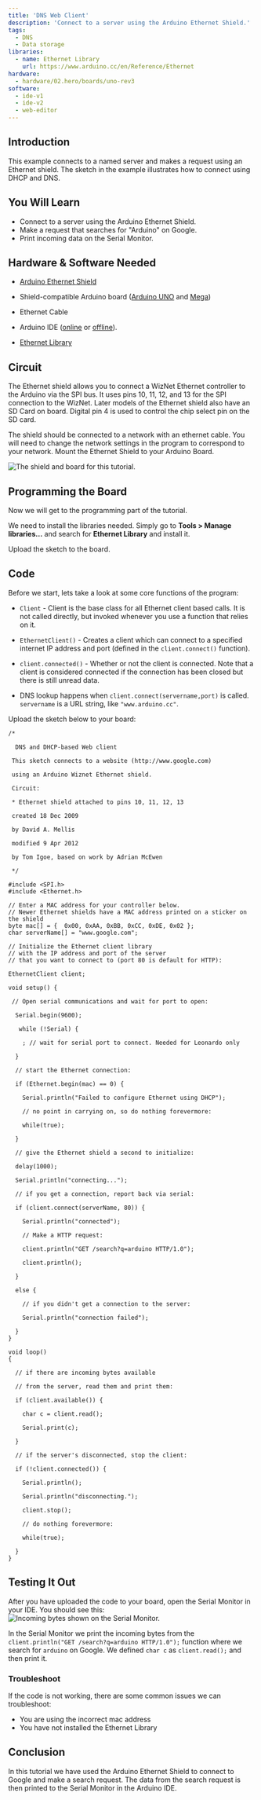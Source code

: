 ```yaml
---
title: 'DNS Web Client'
description: 'Connect to a server using the Arduino Ethernet Shield.'
tags:
  - DNS
  - Data storage
libraries:
  - name: Ethernet Library
    url: https://www.arduino.cc/en/Reference/Ethernet
hardware:
  - hardware/02.hero/boards/uno-rev3
software:
  - ide-v1
  - ide-v2
  - web-editor
---
```



## Introduction

This example connects to a named server and makes a request using an Ethernet shield.  The sketch in the example illustrates how to connect using DHCP and DNS.


## You Will Learn

- Connect to a server using the Arduino Ethernet Shield.
- Make a request that searches for "Arduino" on Google.
- Print incoming data on the Serial Monitor.



## Hardware & Software Needed

- [Arduino Ethernet Shield](https://store.arduino.cc/arduino-ethernet-shield-2)

- Shield-compatible Arduino board ([Arduino UNO](https://store.arduino.cc/arduino-uno-rev3) and [Mega](https://store.arduino.cc/arduino-mega-2560-rev3))
- Ethernet Cable
- Arduino IDE ([online](https://create.arduino.cc/) or [offline](https://www.arduino.cc/en/main/software)).
- [Ethernet Library](https://www.arduino.cc/en/Reference/Ethernet)

## Circuit

The Ethernet shield allows you to connect a WizNet Ethernet controller to the Arduino via the SPI bus. It uses pins 10, 11, 12, and 13 for the SPI connection to the WizNet.  Later models of the Ethernet shield also have an SD Card on board. Digital pin 4 is used to control the chip select pin on the SD card.

The shield should be connected to a network with an ethernet cable. You will need to change the network settings in the program to correspond to your network. Mount the Ethernet Shield to your Arduino Board.


![The shield and board for this tutorial.](assets/unoshield.png)




## Programming the Board

Now we will get to the programming part of the tutorial.

We need to install the libraries needed. Simply go to **Tools > Manage libraries...** and search for **Ethernet Library** and install it.

Upload the sketch to the board.


## Code

Before we start, lets take a look at some core functions of the program:

- `Client` - Client is the base class for all Ethernet client based calls. It is not called directly, but invoked whenever you use a function that relies on it.

- `EthernetClient()` - Creates a client which can connect to a specified internet IP address and port (defined in the `client.connect()` function).
- `client.connected()` - Whether or not the client is connected. Note that a client is considered connected if the connection has been closed but there is still unread data.
- DNS lookup happens when `client.connect(servername,port)` is called. `servername` is a URL string, like `"www.arduino.cc"`.

Upload the sketch below to your board:

```arduino
/*

  DNS and DHCP-based Web client

 This sketch connects to a website (http://www.google.com)

 using an Arduino Wiznet Ethernet shield.

 Circuit:

 * Ethernet shield attached to pins 10, 11, 12, 13

 created 18 Dec 2009

 by David A. Mellis

 modified 9 Apr 2012

 by Tom Igoe, based on work by Adrian McEwen

 */

#include <SPI.h>
#include <Ethernet.h>

// Enter a MAC address for your controller below.
// Newer Ethernet shields have a MAC address printed on a sticker on the shield
byte mac[] = {  0x00, 0xAA, 0xBB, 0xCC, 0xDE, 0x02 };
char serverName[] = "www.google.com";

// Initialize the Ethernet client library
// with the IP address and port of the server
// that you want to connect to (port 80 is default for HTTP):

EthernetClient client;

void setup() {

 // Open serial communications and wait for port to open:

  Serial.begin(9600);

   while (!Serial) {

    ; // wait for serial port to connect. Needed for Leonardo only

  }

  // start the Ethernet connection:

  if (Ethernet.begin(mac) == 0) {

    Serial.println("Failed to configure Ethernet using DHCP");

    // no point in carrying on, so do nothing forevermore:

    while(true);

  }

  // give the Ethernet shield a second to initialize:

  delay(1000);

  Serial.println("connecting...");

  // if you get a connection, report back via serial:

  if (client.connect(serverName, 80)) {

    Serial.println("connected");

    // Make a HTTP request:

    client.println("GET /search?q=arduino HTTP/1.0");

    client.println();

  }

  else {

    // if you didn't get a connection to the server:

    Serial.println("connection failed");

  }
}

void loop()
{

  // if there are incoming bytes available

  // from the server, read them and print them:

  if (client.available()) {

    char c = client.read();

    Serial.print(c);

  }

  // if the server's disconnected, stop the client:

  if (!client.connected()) {

    Serial.println();

    Serial.println("disconnecting.");

    client.stop();

    // do nothing forevermore:

    while(true);

  }
}
```

## Testing It Out
After you have uploaded the code to your board, open the Serial Monitor in your IDE. You should see this:
![Incoming bytes shown on the Serial Monitor.](assets/connecting.png)

In the Serial Monitor we print the incoming bytes from the `client.println("GET /search?q=arduino HTTP/1.0");` function where we search for `arduino` on Google. We defined `char c` as `client.read();` and then print it.

### Troubleshoot
If the code is not working, there are some common issues we can troubleshoot:

- You are using the incorrect mac address
- You have not installed the Ethernet Library

## Conclusion

In this tutorial we have used the Arduino Ethernet Shield to connect to Google and make a search request. The data from the search request is then printed to the Serial Monitor in the Arduino IDE. 